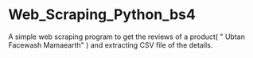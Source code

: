 # Web_Scraping_Python_bs4
A simple web scraping program to get the reviews of a product( " Ubtan Facewash Mamaearth" ) and extracting CSV file of the details.
